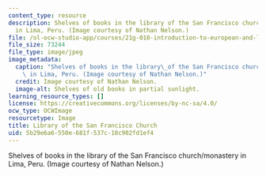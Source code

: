 ```yaml
---
content_type: resource
description: Shelves of books in the library of the San Francisco church/monastery
  in Lima, Peru. (Image courtesy of Nathan Nelson.)
file: /ol-ocw-studio-app/courses/21g-010-introduction-to-european-and-latin-american-fiction-fall-2006/5b29e6a6550e681f537c18c902fd1ef4_21g-010f06.jpg
file_size: 73244
file_type: image/jpeg
image_metadata:
  caption: "Shelves of books in the library\_of the San Francisco church/monastery\
    \ in Lima, Peru. (Image courtesy of Nathan Nelson.)"
  credit: Image courtesy of Nathan Nelson.
  image-alt: Shelves of old books in partial sunlight.
learning_resource_types: []
license: https://creativecommons.org/licenses/by-nc-sa/4.0/
ocw_type: OCWImage
resourcetype: Image
title: Library of the San Francisco Church
uid: 5b29e6a6-550e-681f-537c-18c902fd1ef4
---
```

Shelves of books in the library of the San Francisco church/monastery in Lima, Peru. (Image courtesy of Nathan Nelson.)